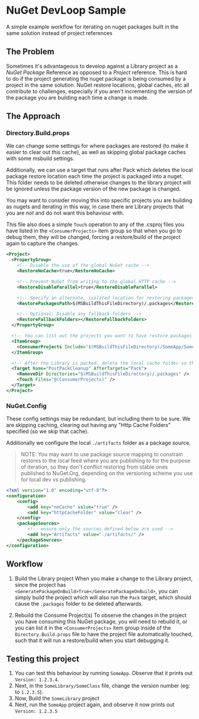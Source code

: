 # NuGet DevLoop Sample
A simple example workflow for iterating on nuget packages built in the same solution instead of project references

## The Problem
Sometimes it's advantageous to develop against a Library project as a _NuGet Package_ Reference as opposed to a _Project_ reference.  This is hard to do if the project generating the nuget package is being consumed by a project in the same solution.  NuGet restore locations, global caches, etc all contribute to challenges, especially if you aren't incrementing the version of the package you are building each time a change is made.

## The Approach

### Directory.Build.props

We can change some settings for where packages are restored (to make it easier to clear out this cache), as well as skipping global package caches with some msbuild settings.

Additionally, we can use a target that runs after Pack which deletes the local package restore location each time the project is packaged into a nuget.  This folder needs to be deleted otherwise changes to the library project will be ignored unless the package version of the new package is changed.

You may want to consider moving this into specific projects you are building as nugets and iterating in this way, in case there are Library projects that you are _not_ and do not want this behaviour with.

This file also does a simple `Touch` operation to any of the .csproj files you have listed in the `<ConsumerProjects>` item group so that when you go to debug them, they will be changed, forcing a restore/build of the project again to capture the changes.

```xml
<Project>
  <PropertyGroup>
    <!-- Disable the use of the global NuGet cache -->
    <RestoreNoCache>true</RestoreNoCache>

    <!-- Prevent NuGet from writing to the global HTTP cache -->
    <RestoreDisableParallel>true</RestoreDisableParallel>

    <!-- Specify an alternate, isolated location for restoring packages -->
    <RestorePackagesPath>$(MSBuildThisFileDirectory)/.packages</RestorePackagesPath>

    <!-- Optional: Disable any fallback folders -->
    <RestoreFallbackFolders></RestoreFallbackFolders>
  </PropertyGroup>

  <!-- You can list out the projects you want to have restore packages again for, once the library project/nuget package has changes built -->
  <ItemGroup>
    <ConsumerProjects Include="$(MSBuildThisFileDirectory)/SomeApp/SomeApp.csproj" />
  </ItemGroup>

  <!-- After the Library is packed, delete the local cache folder so the restore happens again with the new bits of the same version -->
  <Target Name="PostPackCleanup" AfterTargets="Pack">
    <RemoveDir Directories="$(MSBuildThisFileDirectory)/.packages" />
    <Touch Files="@(ConsumerProjects)" />
  </Target>
</Project>
```


### NuGet.Config

These config settings may be redundant, but including them to be sure.  We are skipping caching, clearing out having any "Http Cache Folders" specified (so we skip that cache).

Additionally we configure the local `./artifacts` folder as a package source.

> NOTE: You may want to use package source mapping to constrain restores to the local feed where you are publishing to for the purpose of iteration, so they don't conflict restoring from stable ones published to NuGet.Org, depending on the versioning scheme you use for local dev vs publishing.

```xml
<?xml version="1.0" encoding="utf-8"?>
<configuration>
	<config>
		<add key="noCache" value="true" />
		<add key="httpCacheFolder" value="clear" />
	</config>
	<packageSources>
		<!-- ensure only the sources defined below are used -->
		<add key="Artifacts" value="./artifacts/" />
	</packageSources>
</configuration>
```


## Workflow

1. Build the Library project
When you make a change to the Library project, since the project has `<GeneratePackageOnBuild>True</GeneratePackageOnBuild>`, you can simply build the project which will also run the `Pack` target, which should cause the `.packages` folder to be deleted afterwards.

2. Rebuild the Consume Project(s)
To observe the changes in the project you have consuming this NuGet package, you will need to rebuild it, or you can list it in the `<ConsumerProjects>` item group inside of the `Directory.Build.props` file to have the project file automatically touched, such that it will run a restore/build when you start debugging it.


## Testing this project
1. You can test this behaviour by running `SomeApp`.  Observe that it prints out `Version: 1.2.3.4`.
2. Next, in the `SomeLibrary/SomeClass` file, change the version number (eg: to `1.2.3.5`).
3. Now, Build the `SomeLibrary` project
4. Next, run the `SomeApp` project again, and observe it now prints out `Version: 1.2.3.5`